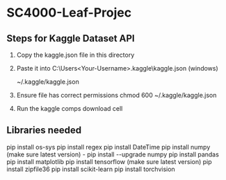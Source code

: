 # SC4000-Leaf-Projec

## Steps for Kaggle Dataset API
1. Copy the kaggle.json file in this directory
2. Paste it into
    C:\Users\<Your-Username>\.kaggle\kaggle.json (windows)

    ~/.kaggle/kaggle.json

3. Ensure file has correct permissions
    chmod 600 ~/.kaggle/kaggle.json

4. Run the kaggle comps download cell

## Libraries needed
pip install os-sys
pip install regex
pip install DateTime
pip install numpy (make sure latest version)
    - pip install --upgrade numpy
pip install pandas
pip install matplotlib
pip install tensorflow (make sure latest version)
pip install zipfile36
pip install scikit-learn
pip install torchvision



